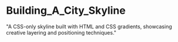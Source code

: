 # Building_A_City_Skyline
"A CSS-only skyline built with HTML and CSS gradients, showcasing creative layering and positioning techniques."

